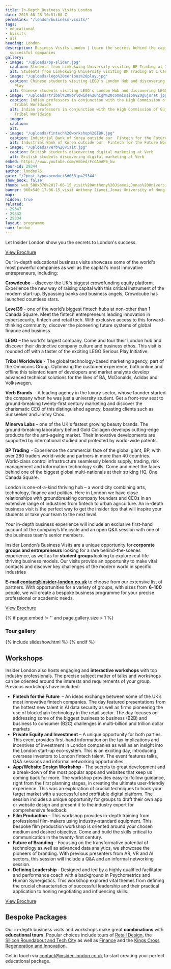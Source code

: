 ```yaml
---
title: In-Depth Business Visits London
date: 2015-08-28 10:51:00 Z
permalink: "/london/business-visits/"
tags:
- educational
- bvisits
- all
heading: London
description: Business Visits London | Learn the secrets behind the capital’s most
  successful companies
gallery:
- image: "/uploads/bp-slider.jpg"
  caption: Students from Limkokwing University visiting BP Trading at 1 Canary Wharf
  alt: Students from Limkokwing University visiting BP Trading at 1 Canary Wharf
- image: "/uploads/lego%20serious%20play.jpg"
  caption: Chinese students visiting LEGO's London Hub and discovering LEGO Serious
    Play
  alt: Chinese students visiting LEGO's London Hub and discovering LEGO Serious Play
- image: "/uploads/tribal%20worldwide%20high%20commission%20gujurat.jpg"
  caption: Indian professors in conjunction with the High Commission of Gujurat visiting
    Tribal Worldwide
  alt: Indian professors in conjunction with the High Commission of Gujurat visiting
    Tribal Worldwide
- image:
  caption:
  alt:
- image: "/uploads/fintech%20workshop%20IBK.jpg"
  caption: Industrial Bank of Korea outside our  Fintech for the Future Workshop
  alt: Industrial Bank of Korea outside our  Fintech for the Future Workshop
- image: "/uploads/verb%20visit.jpg"
  caption: British students discovering digital marketing at Verb
  alt: British students discovering digital marketing at Verb
embed: https://www.youtube.com/embed/FcdAmAP6_kw
tour-id: 29344
author: london75
guid: "/?post_type=product&#038;p=29344"
show_book: false
thumb: web_588x378%2017-06-15_visit%20Anthony%20Jiamei,Jonas%20University%20of%20Hong%20Kong.jpg
banner: 960x540 17-06-15_visit Anthony Jiamei,Jonas University of Hong Kong.jpg
map:
hidden: true
related:
- 29347
- 29332
- 29334
layout: programme
nav: london
---
```


Let Insider London show you the secrets to London's success.

<a class="btn btn--small btn--red" href="/assets/in-depth-business-visits_brochure_Insider_London.pdf">View Brochure</a>

Our in-depth educational business visits showcase some of the world's most powerful companies as well as the capital's most innovative entrepreneurs, including:

**Crowdcube** – discover the UK's biggest crowdfunding equity platform. Experience the new way of raising capital with this critical instrument of the modern start-up. Bypassing banks and business angels, Crowdcube has launched countless stars.

**Level39** - one of the world’s biggest fintech hubs at non-other than 1 Canada Square. Meet the fintech entrepreneurs leading innovation in cybersecurity, fintech and retail tech. With exclusive access to this forward-thinking community, discover the pioneering future systems of global finance and business.

**LEGO** – the world's largest company. Come and tour their London hub and discover their distinctive company culture and business ethos. This visit is rounded off with a taster of the exciting LEGO Serious Play Initiative.

**Tribal Worldwide** - The global technology-based marketing agency, part of the Omnicons Group. Optimising the customer experience, both online and offline this talented team of developers and market analysts develop advanced technical solutions for the likes of BA, McDonalds, Adidas and Volkswagen.

**Verb Brands**  - A leading agency in the luxury sector, whose founder started the company when he was just a university student. Get a front-row seat to ground-breaking twenty-first century marketing and discover the charismatic CEO of this distinguished agency, boasting clients such as Sunseeker and Jimmy Choo.

**Minerva Labs** – one of the UK's fastest growing beauty brands. The ground-breaking laboratory behind Gold Collagen develops cutting-edge products for the anti-ageing market. Their innovative developments are supported by international studied and protected by world-wide patents.

**BP Trading**  - Experience the commercial face of the global giant, BP, with over 280 traders world-wide and partners in more than 40 countries. World-class control infrastructure seamlessly blends supply, trading, risk management and information technology skills. Come and meet the faces behind one of the biggest global multi-nationals at their striking HQ, One Canada Square.

London is one-of-a-kind thriving hub – a world city combining arts, technology, finance and politics. Here in London we have close relationships with groundbreaking company founders and CEOs in an extensive range of industries from fintech to urban agriculture. An in-depth business visit is the perfect way to get the insider tips that will inspire your students or take your team to the next level.



Your in-depth business experience will include an exclusive first-hand account of the company’s life cycle and an open Q&A session with one of the business team's senior members.

Insider London’s Business Visits are a unique opportunity for **corporate groups and entrepreneurs** looking for a rare behind-the-scenes experience, as well as for **student groups** looking to explore real-life thriving business models. Our visits provide an opportunity to make vital contacts and discover key challenges of the modern world in specific industries

**E-mail [contact@insider-london.co.uk](mailto:contact@insider-london.co.uk)** to choose from our extensive list of partners. With opportunities for a variety of groups, with sizes from  **6-100** people, we will create a bespoke business programme for your precise professional or academic needs.

<a class="btn btn--small btn--red" href="/assets/in-depth-business-visits_brochure_Insider_London.pdf">View Brochure</a>

{% if page.embed != '' and page.gallery.size > 1 %}
### Tour gallery
  {% include slideshow.html %}
{% endif %}

## Workshops
Insider London also hosts engaging and **interactive workshops** with top industry professionals. The precise subject matter of talks and workshops can be oriented around the interests and requirements of your group. Previous workshops have included:

- **Fintech for the Future**  – An ideas exchange between some of the UK’s most innovative fintech companies. The day featured presentations from the hottest new talent in AI data security as well as firms pioneering the use of blockchain technology in the retail sector. The day focuses on addressing some of the biggest business to business (B2B) and business to consumer (B2C) challenges in multi-billion and trillion dollar markets
- **Private Equity and Investment** – A unique opportunity for both parties. This event provides first-hand information on the tax implications and incentives of investment in London companies as well as an insight into the London start-up eco-system. This is an exciting day, introducing overseas investors to London fintech talent. The event features talks, Q&A sessions and informal networking opportunities
- **App/Website Design Workshop** - The secrets to great development and a break-down of the most popular apps and websites that keep us coming back for more. The workshop provides easy-to-follow guidance, right from the first planning stages, in creating the ultimate user-friendly experience. This was an exploration of crucial techniques to hook your target market with a successful and profitable digital platform. The session includes a unique opportunity for groups to draft their own app or website design and present it to the industry expert for comprehensive feedback.
- **Film Production** – This workshop provides in-depth training from professional film-makers using industry-standard equipment. This bespoke film production workshop is oriented around your chosen medium and desired objective. Come and build the skills critical to communication in the twenty-first century.
- **Future of Branding** – Focusing on the transformative potential of technology as well as advanced data analytics, we showcase the pioneers of branding. With previous presenters from AR, VR and AI sectors, this session will include a Q&A and an informal networking session.
- **Defining Leadership** - Designed and led by a highly qualified facilitator and performance coach with a background in Psychometrics and Human Synergistics. This workshop explored vital themes from defining the crucial characteristics of successful leadership and their practical application to honing negotiating and influencing skills.

<a class="btn btn--small btn--red" href="/assets/in-depth-business-visits_brochure_Insider_London.pdf">View Brochure</a>

## Bespoke Packages
Our in-depth business visits and workshops make great **combinations** with **educational tours**. Popular choices include tours of [Retail Design](https://www.insider-london.co.uk/tours/retail-design/), the [Silicon Roundabout and Tech City](https://www.insider-london.co.uk/tours/silicon-roundabout-and-tech-city-tour/) as well as [Finance](https://www.insider-london.co.uk/tours/london-finance-walking-tour/) and the [Kings Cross Regeneration and Innovation](https://www.insider-london.co.uk/tours/kings-cross-regeneration/).  

Get in touch via [contact@insider-london.co.uk](mailto:contact@insider-london.co.uk) to start creating your perfect educational package.
